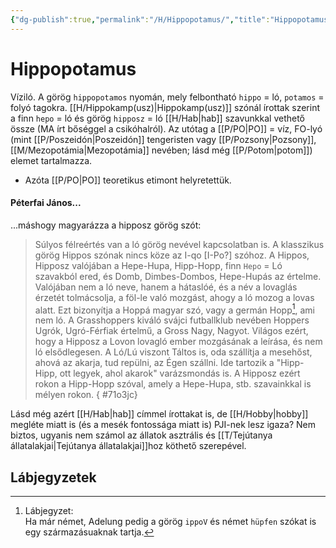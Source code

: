 ```yaml
---
{"dg-publish":true,"permalink":"/H/Hippopotamus/","title":"Hippopotamus","tags":["dg_uploaded"],"created":"2023-11-21T09:16","updated":"2023-11-21T09:16"}
---
```



# Hippopotamus

Víziló. A görög `hippopotamos` nyomán, mely felbontható `hippo` = ló, `potamos` = folyó tagokra. [[H/Hippokamp(usz)\|Hippokamp(usz)]] szónál írottak szerint a finn `hepo` = ló és görög `hipposz` = ló [[H/Hab\|hab]] szavunkkal vethető össze (MA írt bőséggel a csikóhalról). Az utótag a [[P/PO\|PO]] = víz, FO-lyó (mint [[P/Poszeidón\|Poszeidón]] tengeristen vagy [[P/Pozsony\|Pozsony]], [[M/Mezopotámia\|Mezopotámia]] nevében; lásd még [[P/Potom\|potom]]) elemet tartalmazza.  
- Azóta [[P/PO\|PO]] teoretikus etimont helyretettük.  

#### Péterfai János...

...máshogy magyarázza a hipposz görög szót:  
> Súlyos félreértés van a ló görög nevével kapcsolatban is. A klasszikus görög Hippos szónak nincs köze az I-qo \[I-Po?\] szóhoz. A Hippos, Hipposz valójában a Hepe-Hupa, Hipp-Hopp, finn `Hepo` = Ló szavakból ered, és Domb, Dimbes-Dombos, Hepe-Hupás az értelme. Valójában nem a ló neve, hanem a hátaslóé, és a név a lovaglás érzetét tolmácsolja, a föl-le való mozgást, ahogy a ló mozog a lovas alatt. Ezt bizonyítja a Hoppá magyar szó, vagy a germán Hopp[^1], ami nem ló. A Grasshoppers kiváló svájci futballklub nevében Hoppers Ugrók, Ugró-Férfiak értelmű, a Gross Nagy, Nagyot. Világos ezért, hogy a Hipposz a Lovon lovagló ember mozgásának a leírása, és nem ló elsődlegesen. A Ló/Lú viszont Táltos is, oda szállítja a mesehőst, ahová az akarja, tud repülni, az Égen szállni. Ide tartozik a "Hipp-Hipp, ott legyek, ahol akarok" varázsmondás is. A Hipposz ezért rokon a Hipp-Hopp szóval, amely a Hepe-Hupa, stb. szavainkkal is mélyen rokon.  { #71o3jc}


Lásd még azért [[H/Hab\|hab]] címmel írottakat is, de [[H/Hobby\|hobby]] megléte miatt is (és a mesék fontossága miatt is) PJI-nek lesz igaza? Nem biztos, ugyanis nem számol az állatok asztrális és [[T/Tejútanya állatalakjai\|Tejútanya állatalakjai]]hoz köthető szerepével.  

## Lábjegyzetek

[^1]: Lábjegyzet:  
Ha már német, Adelung pedig a görög `ippoV` és német `hüpfen` szókat is egy származásuaknak tartja.  